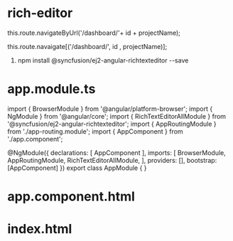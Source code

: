 # rich-editor


this.route.navigateByUrl('/dashboard/'+ id + projectName);

this.route.navaigate[('/dashboard/', id , projectName)];

1. npm install @syncfusion/ej2-angular-richtexteditor --save 
# app.module.ts
import { BrowserModule } from '@angular/platform-browser';
import { NgModule } from '@angular/core';
import { RichTextEditorAllModule } from '@syncfusion/ej2-angular-richtexteditor';
import { AppRoutingModule } from './app-routing.module';
import { AppComponent } from './app.component';

@NgModule({
  declarations: [
    AppComponent
  ],
  imports: [
    BrowserModule,
    AppRoutingModule,
    RichTextEditorAllModule,
  ],
  providers: [],
  bootstrap: [AppComponent]
})
export class AppModule { }

# app.component.html
<ejs-richtexteditor></ejs-richtexteditor>

# index.html

<link href="https://cdn.syncfusion.com/ej2/material.css" rel="stylesheet" />



